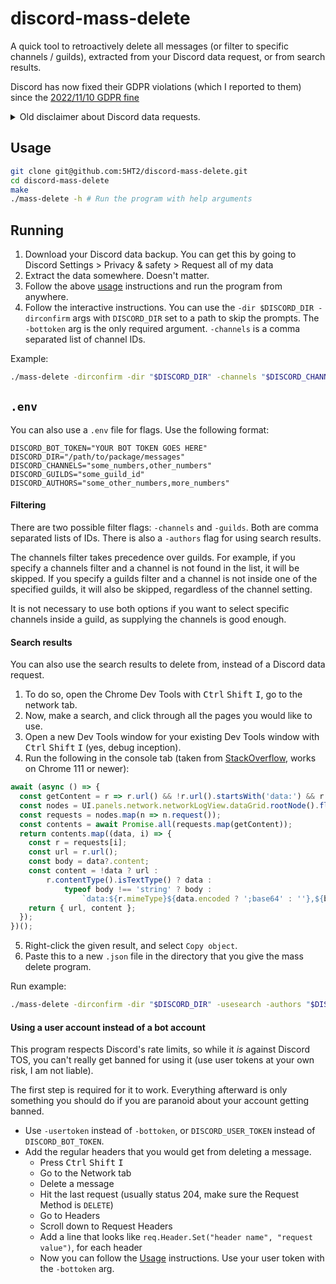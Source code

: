 # discord-mass-delete

A quick tool to retroactively delete all messages (or filter to specific channels / guilds), extracted from your Discord data request, or
from search results.

Discord has now fixed their GDPR violations (which I reported to them) since
the [2022/11/10 GDPR fine](https://edpb.europa.eu/news/national-news/2023/french-sa-fines-discord-eur-800000_en)

<details>
    <summary>
        Old disclaimer about Discord data requests.
    </summary>

**DISCLAIMER:** It wasn't until recently that I discovered that Discord has decided to not include messages from servers you are not
currently in, inside your Discord data request. This contradicts what
their [support article](https://support.discord.com/hc/en-us/articles/360004957991) says and is likely a GDPR violation, given your messages
still exist and are accessible when you leave a server.

The data request, however, still does include all DMs that you have sent a message in or opened, as far as I can tell. I have an opened
ticket (#17970549) in a special channel I was given specifically for these issues, but I have not been given any response since 2021/11/05,
after noting that it was likely a GDPR violation.

Discord has **ignored** further requests to contact them about this matter and has not fixed this issue. This will likely continue to be an
issue until somebody makes an official GDPR complaint.

</details>

## Usage

```bash
git clone git@github.com:5HT2/discord-mass-delete.git
cd discord-mass-delete
make
./mass-delete -h # Run the program with help arguments
```

## Running

1. Download your Discord data backup. You can get this by going to Discord Settings > Privacy & safety > Request all of my data
2. Extract the data somewhere. Doesn't matter.
3. Follow the above [usage](#Usage) instructions and run the program from anywhere.
4. Follow the interactive instructions. You can use the `-dir $DISCORD_DIR -dirconfirm` args with `DISCORD_DIR` set to a path to skip the
   prompts.
   The `-bottoken` arg is the only required argument. `-channels` is a comma separated list of channel IDs.

Example:

```bash
./mass-delete -dirconfirm -dir "$DISCORD_DIR" -channels "$DISCORD_CHANNELS" -bottoken "$DISCORD_BOT_TOKEN"
```

## `.env`

You can also use a `.env` file for flags. Use the following format:

```dotenv
DISCORD_BOT_TOKEN="YOUR BOT TOKEN GOES HERE"
DISCORD_DIR="/path/to/package/messages"
DISCORD_CHANNELS="some_numbers,other_numbers"
DISCORD_GUILDS="some_guild_id"
DISCORD_AUTHORS="some_other_numbers,more_numbers"
```

#### Filtering

There are two possible filter flags: `-channels` and `-guilds`. Both are comma separated lists of IDs. There is also a `-authors` flag for
using search results.

The channels filter takes precedence over guilds.
For example, if you specify a channels filter and a channel is not found in the list, it will be skipped.
If you specify a guilds filter and a channel is not inside one of the specified guilds, it will also be skipped, regardless of the channel
setting.

It is not necessary to use both options if you want to select specific channels inside a guild, as supplying the channels is good enough.

#### Search results

You can also use the search results to delete from, instead of a Discord data request.

1. To do so, open the Chrome Dev Tools with <kbd>Ctrl</kbd> <kbd>Shift</kbd> <kbd>I</kbd>, go to the network tab.
2. Now, make a search, and click through all the pages you would like to use.
3. Open a new Dev Tools window for your existing Dev Tools window with <kbd>Ctrl</kbd> <kbd>Shift</kbd> <kbd>I</kbd> (yes, debug inception).
4. Run the following in the console tab (taken from [StackOverflow](https://stackoverflow.com/a/57782978), works on Chrome 111 or newer):

```javascript
await (async () => {
  const getContent = r => r.url() && !r.url().startsWith('data:') && r.contentData();
  const nodes = UI.panels.network.networkLogView.dataGrid.rootNode().flatChildren();
  const requests = nodes.map(n => n.request());
  const contents = await Promise.all(requests.map(getContent));
  return contents.map((data, i) => {
    const r = requests[i];
    const url = r.url();
    const body = data?.content;
    const content = !data ? url :
        r.contentType().isTextType() ? data :
            typeof body !== 'string' ? body :
                `data:${r.mimeType}${data.encoded ? ';base64' : ''},${body}`;
    return { url, content };
  });
})();
```

5. Right-click the given result, and select `Copy object`.
6. Paste this to a new `.json` file in the directory that you give the mass delete program.

Run example:

```bash
./mass-delete -dirconfirm -dir "$DISCORD_DIR" -usesearch -authors "$DISCORD_AUTHORS"
```

#### Using a user account instead of a bot account

This program respects Discord's rate limits, so while it *is* against Discord TOS, you can't really get banned for using it (use user tokens
at your own risk, I am not liable).

The first step is required for it to work.
Everything afterward is only something you should do if you are paranoid about your account getting banned.

- Use `-usertoken` instead of `-bottoken`, or `DISCORD_USER_TOKEN` instead of `DISCORD_BOT_TOKEN`.
- Add the regular headers that you would get from deleting a message.
    - Press <kbd>Ctrl</kbd> <kbd>Shift</kbd> <kbd>I</kbd>
    - Go to the Network tab
    - Delete a message
    - Hit the last request (usually status 204, make sure the Request Method is `DELETE`)
    - Go to Headers
    - Scroll down to Request Headers
    - Add a line that looks like `req.Header.Set("header name", "request value")`, for each header
    - Now you can follow the [Usage](#Usage) instructions. Use your user token with the `-bottoken` arg.
